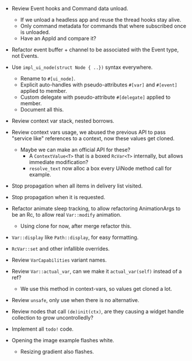 * Review Event hooks and Command data unload.
    - If we unload a headless app and reuse the thread hooks stay alive.
    - Only command metadata for commands that where subscribed once is unloaded.
    - Have an AppId and compare it?

* Refactor event buffer + channel to be associated with the Event type, not Events.

* Use `impl_ui_node(struct Node { ..})` syntax everywhere.
    - Rename to `#[ui_node]`.
    - Explicit auto-handles with pseudo-attributes `#[var]` and  `#[event]` applied to member.
    - Custom delegate with pseudo-attribute `#[delegate]` applied to member.
    - Document all this.
* Review context var stack, nested borrows.
* Review context vars usage, we abused the previous API to pass "service like" references to a context, now these values get cloned.
    - Maybe we can make an official API for these?
        - A `ContextValue<T>` that is a boxed `RcVar<T>` internally, but allows immediate modification?
        - `resolve_text` now alloc a box every UiNode method call for example.
* Stop propagation when all items in delivery list visited.
* Stop propagation when it is requested.
* Refactor animate sleep tracking, to allow refactoring AnimationArgs to be an Rc, to allow real `Var::modify` animation.
    - Using clone for now, after merge refactor this.

* `Var::display` like `Path::display`,  for easy formatting.
* `RcVar::set` and other infallible overrides.
* Review `VarCapabilities` variant names.
* Review `Var::actual_var`, can we make it `actual_var(self)` instead of a ref?
    - We use this method in context-vars, so values get cloned a lot.
* Review `unsafe`, only use when there is no alternative.
* Review nodes that call `(de)init(ctx)`, are they causing a widget handle collection to grow uncontrolledly?

* Implement all `todo!` code.

* Opening the image example flashes white.
    - Resizing gradient also flashes.